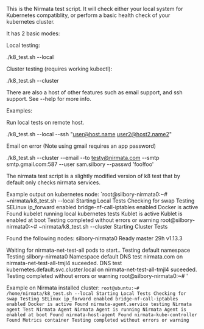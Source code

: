 This is the Nirmata test script.  It will check either your local system for Kubernetes compatiblity, or perform a basic health check of your kubernetes cluster.

It has 2 basic modes:

Local testing:

./k8_test.sh --local

Cluster testing (requires working kubectl):

./k8_test.sh --cluster

There are also a host of other features such as email support, and ssh support.  See --help for more info.

Examples:

Run local tests on remote host.

./k8_test.sh --local --ssh "user@host.name user2@host2.name2"

Email on error (Note using gmail requires an app password)

./k8_test.sh --cluster --email --to testy@nirmata.com --smtp smtp.gmail.com:587  --user sam.silbory --passwd 'foo!foo' 

The nirmata test script is a slightly modified version of k8 test that by default only checks nirmata services.

Example output on kubernetes node:
`root@silbory-nirmata0:~# ~nirmata/k8_test.sh --local
Starting Local Tests
Checking for swap
Testing SELinux
ip_forward enabled
bridge-nf-call-iptables enabled
Docker is active
Found kubelet running local kubernetes tests
Kublet is active
Kublet is enabled at boot
Testing completed without errors or warning
root@silbory-nirmata0:~# ~nirmata/k8_test.sh --cluster
Starting Cluster Tests

Found the following nodes:
silbory-nirmata0   Ready   master   29h   v1.13.3

Waiting for nirmata-net-test-all pods to start..
Testing default namespace
Testing silbory-nirmata0 Namespace default
DNS test nirmata.com on nirmata-net-test-all-tmjl4 suceeded.
DNS test kubernetes.default.svc.cluster.local on nirmata-net-test-all-tmjl4 suceeded.
Testing completed without errors or warning
root@silbory-nirmata0:~# '

Example on Nirmata installed cluster:
`root@ubuntu:~#  /home/nirmata/k8_test.sh --local
Starting Local Tests
Checking for swap
Testing SELinux
ip_forward enabled
bridge-nf-call-iptables enabled
Docker is active
Found nirmata-agent.service testing Nirmata agent
Test Nirmata Agent
Nirmata Agent is running
Nirmata Agent is enabled at boot
Found nirmata-host-agent
Found nirmata-kube-controller
Found Metrics container
Testing completed without errors or warning
`
